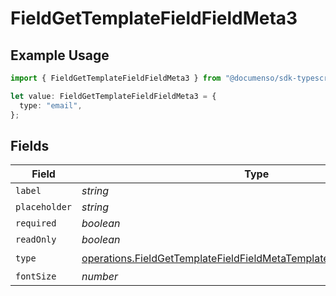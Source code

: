 # FieldGetTemplateFieldFieldMeta3

## Example Usage

```typescript
import { FieldGetTemplateFieldFieldMeta3 } from "@documenso/sdk-typescript/models/operations";

let value: FieldGetTemplateFieldFieldMeta3 = {
  type: "email",
};
```

## Fields

| Field                                                                                                                                                        | Type                                                                                                                                                         | Required                                                                                                                                                     | Description                                                                                                                                                  |
| ------------------------------------------------------------------------------------------------------------------------------------------------------------ | ------------------------------------------------------------------------------------------------------------------------------------------------------------ | ------------------------------------------------------------------------------------------------------------------------------------------------------------ | ------------------------------------------------------------------------------------------------------------------------------------------------------------ |
| `label`                                                                                                                                                      | *string*                                                                                                                                                     | :heavy_minus_sign:                                                                                                                                           | N/A                                                                                                                                                          |
| `placeholder`                                                                                                                                                | *string*                                                                                                                                                     | :heavy_minus_sign:                                                                                                                                           | N/A                                                                                                                                                          |
| `required`                                                                                                                                                   | *boolean*                                                                                                                                                    | :heavy_minus_sign:                                                                                                                                           | N/A                                                                                                                                                          |
| `readOnly`                                                                                                                                                   | *boolean*                                                                                                                                                    | :heavy_minus_sign:                                                                                                                                           | N/A                                                                                                                                                          |
| `type`                                                                                                                                                       | [operations.FieldGetTemplateFieldFieldMetaTemplatesFieldsResponseType](../../models/operations/fieldgettemplatefieldfieldmetatemplatesfieldsresponsetype.md) | :heavy_check_mark:                                                                                                                                           | N/A                                                                                                                                                          |
| `fontSize`                                                                                                                                                   | *number*                                                                                                                                                     | :heavy_minus_sign:                                                                                                                                           | N/A                                                                                                                                                          |
